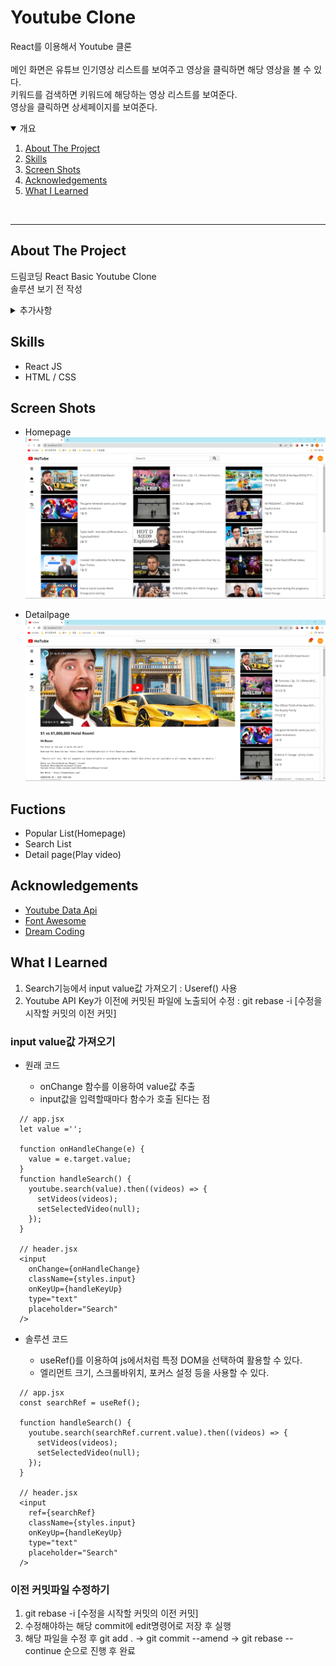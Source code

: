 # Youtube Clone

React를 이용해서 Youtube 클론</br></br>
메인 화면은 유튜브 인기영상 리스트를 보여주고 영상을 클릭하면 해당 영상을 볼 수 있다.</br>
키워드를 검색하면 키워드에 해당하는 영상 리스트를 보여준다.</br>
영상을 클릭하면 상세페이지를 보여준다.

<details open="open">
  <summary>개요</summary>
  <ol>
    <li><a href="#about-the-project">About The Project</a></li>
    <li><a href="#skills">Skills</a></li>
    <li><a href="#screen-shots">Screen Shots</a></li>
    <li><a href="#acknowledgements">Acknowledgements</a></li>
    <li><a href="#what-i-learned">What I Learned</a></li>
  </ol>
</details>
</br>

---

## About The Project

드림코딩 React Basic Youtube Clone</br>
솔루션 보기 전 작성

<details>
  <summary>추가사항</summary>
  <ol>
    <li>Header에 알림 및 로그인 UI 추가</li>
    <li>SideBar UI 추가</li>
  </ol>
</details>

## Skills

- React JS
- HTML / CSS

## Screen Shots

- Homepage</br>
  <img src="public/screenshot/homepage.png" width="600">

- Detailpage</br>
  <img src="public/screenshot/detailpage.png" width="600">

## Fuctions

- Popular List(Homepage)
- Search List
- Detail page(Play video)

## Acknowledgements

- [Youtube Data Api](https://developers.google.com/youtube/v3/getting-started?hl=ko)
- [Font Awesome](https://fontawesome.com/)
- [Dream Coding](https://academy.dream-coding.com/)

## What I Learned

1. Search기능에서 input value값 가져오기 : Useref() 사용
2. Youtube API Key가 이전에 커밋된 파일에 노출되어 수정 : git rebase -i [수정을 시작할 커밋의 이전 커밋]

### input value값 가져오기

- 원래 코드

  - onChange 함수를 이용하여 value값 추출
  - input값을 입력할때마다 함수가 호출 된다는 점

```
  // app.jsx
  let value ='';

  function onHandleChange(e) {
    value = e.target.value;
  }
  function handleSearch() {
    youtube.search(value).then((videos) => {
      setVideos(videos);
      setSelectedVideo(null);
    });
  }

  // header.jsx
  <input
    onChange={onHandleChange}
    className={styles.input}
    onKeyUp={handleKeyUp}
    type="text"
    placeholder="Search"
  />
```

- 솔루션 코드

  - useRef()를 이용하여 js에서처럼 특정 DOM을 선택하여 활용할 수 있다.
  - 엘리먼트 크기, 스크롤바위치, 포커스 설정 등을 사용할 수 있다.

```
  // app.jsx
  const searchRef = useRef();

  function handleSearch() {
    youtube.search(searchRef.current.value).then((videos) => {
      setVideos(videos);
      setSelectedVideo(null);
    });
  }

  // header.jsx
  <input
    ref={searchRef}
    className={styles.input}
    onKeyUp={handleKeyUp}
    type="text"
    placeholder="Search"
  />
```

### 이전 커밋파일 수정하기

1. git rebase -i [수정을 시작할 커밋의 이전 커밋]
2. 수정해야하는 해당 commit에 edit명령어로 저장 후 실행
3. 해당 파일을 수정 후 git add . -> git commit --amend -> git rebase --continue 순으로 진행 후 완료

